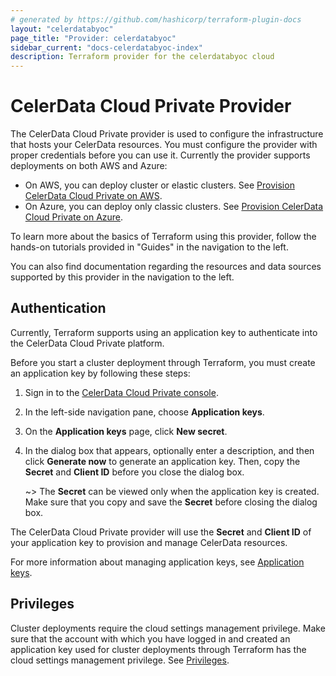 ```yaml
---
# generated by https://github.com/hashicorp/terraform-plugin-docs
layout: "celerdatabyoc"
page_title: "Provider: celerdatabyoc"
sidebar_current: "docs-celerdatabyoc-index"
description: Terraform provider for the celerdatabyoc cloud
---
```


# CelerData Cloud Private Provider

The CelerData Cloud Private provider is used to configure the infrastructure that hosts your CelerData resources. You must configure the provider with proper credentials before you can use it. Currently the provider supports deployments on both AWS and Azure:

- On AWS, you can deploy cluster or elastic clusters. See [Provision CelerData Cloud Private on AWS](../docs/guides/aws_deployment_guide.md).
- On Azure, you can deploy only classic clusters. See [Provision CelerData Cloud Private on Azure](../docs/guides/azure_deployment_guide.md).

To learn more about the basics of Terraform using this provider, follow the hands-on tutorials provided in "Guides" in the navigation to the left.

You can also find documentation regarding the resources and data sources supported by this provider in the navigation to the left.

## Authentication

Currently, Terraform supports using an application key to authenticate into the CelerData Cloud Private platform.

Before you start a cluster deployment through Terraform, you must create an application key by following these steps:

1. Sign in to the [CelerData Cloud Private console](https://cloud.celerdata.com/login).

2. In the left-side navigation pane, choose **Application keys**.

3. On the **Application keys** page, click **New secret**.

4. In the dialog box that appears, optionally enter a description, and then click **Generate now** to generate an application key. Then, copy the **Secret** and **Client ID** before you close the dialog box.

   ~> The **Secret** can be viewed only when the application key is created. Make sure that you copy and save the **Secret** before closing the dialog box.

The CelerData Cloud Private provider will use the **Secret** and **Client ID** of your application key to provision and manage CelerData resources.

For more information about managing application keys, see [Application keys](https://docs.celerdata.com/private/main/security/application_keys).

## Privileges

Cluster deployments require the cloud settings management privilege. Make sure that the account with which you have logged in and created an application key used for cluster deployments through Terraform has the cloud settings management privilege. See [Privileges](https://docs.celerdata.com/private/main/security/cloud_access_control/cloud_access_control_overview#privileges).
